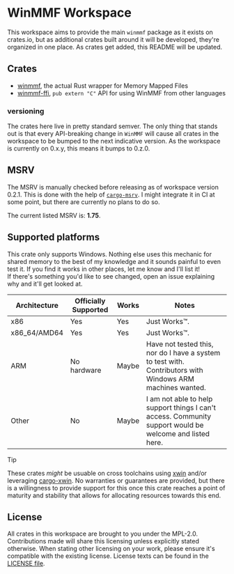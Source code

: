 # WinMMF Workspace

This workspace aims to provide the main `winmmf` package as it exists on crates.io, but as additional crates built around it will be developed, they're organized in one place. As crates get added, this README will be updated.

## Crates

- [winmmf](./winmmf), the actual Rust wrapper for Memory Mapped Files
- [winmmf-ffi](./winmmf-ffi/), `pub extern "C"` API for using WinMMF from other languages

### versioning

The crates here live in pretty standard semver. The only thing that stands out is that every API-breaking change in `WinMMF` will cause all crates in the workspace to be bumped to the next indicative version. As the workspace is currently on 0.x.y, this means it bumps to 0.z.0.

## MSRV

The MSRV is manually checked before releasing as of workspace version 0.2.1. This is done with the help of [`cargo-msrv`](https://gribnau.dev/cargo-msrv/index.html). I might integrate it in CI at some point, but there are currently no plans to do so.

The current listed MSRV is: **1.75**.

## Supported platforms

This crate only supports Windows. Nothing else uses this mechanic for shared memory to the best of my knowledge and it sounds painful to even test it. If you find it works in other places, let me know and I'll list it!  
If there's something you'd like to see changed, open an issue explaining why and it'll get looked at.

| Architecture | Officially Supported | Works |                           Notes                                                                           |
|--------------|----------------------|-------|-----------------------------------------------------------------------------------------------------------|
| x86          | Yes                  | Yes   | Just Works™.                                                                                              |
| x86_64/AMD64 | Yes                  | Yes   | Just Works™.                                                                                              |
| ARM          | No hardware          | Maybe | Have not tested this, nor do I have a system to test with. Contributors with Windows ARM machines wanted. |
| Other        | No                   | Maybe | I am not able to help support things I can't access. Community support would be welcome and listed here.  |

> [!TIP]
> These crates _might_ be usuable on cross toolchains using [xwin](https://github.com/Jake-Shadle/xwin) and/or leveraging [cargo-xwin](https://github.com/rust-cross/cargo-xwin). No warranties or guarantees are provided, but there is a willingness to provide support for this once this crate reaches a point of maturity and stability that allows for allocating resources towards this end.

## License

All crates in this workspace are brought to you under the MPL-2.0. Contributions made will share this licensing unless explicitly stated otherwise. When stating other licensing on your work, please ensure it's compatible with the existing license. License texts can be found in the [LICENSE file](./LICENSE).
